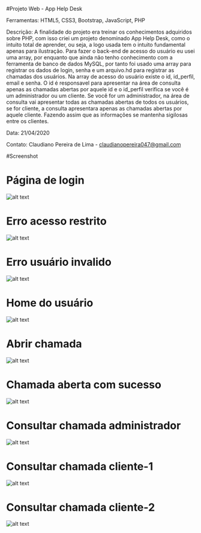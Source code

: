 #Projeto Web - App Help Desk

Ferramentas: HTML5, CSS3, Bootstrap, JavaScript, PHP

Descrição: A finalidade do projeto era treinar os conhecimentos adquiridos sobre PHP, com isso criei um projeto denominado App Help Desk, como o intuito total de aprender, ou seja, a logo usada tem o intuito fundamental apenas para ilustração. Para fazer o back-end de acesso do usuário eu usei uma array, por enquanto que ainda não tenho conhecimento com a ferramenta de banco de dados MySQL, por tanto foi usado uma array para registrar os dados de login, senha e um arquivo.hd para registrar as chamadas dos usuários.
Na array de acesso do usuário existe o id, id_perfil, email e senha. O id é responsavel para apresentar na área de consulta apenas as chamadas abertas por aquele id e o id_perfil verifica se você é um administrador ou um cliente. Se você for um administrador, na área de consulta vai apresentar todas as chamadas abertas de todos os usuários, se for cliente, a consulta apresentara apenas as chamadas abertas por aquele cliente. Fazendo assim que as informações se mantenha sigilosas entre os clientes.

Data: 21/04/2020

Contato: Claudiano Pereira de Lima - claudianopereira047@gmail.com

#Screenshot

# Página de login
![alt text](https://i.imgur.com/vTi0DIj.png)

# Erro acesso restrito
![alt text](https://i.imgur.com/wYgv8c9.png)

# Erro usuário invalido
![alt text](https://i.imgur.com/BYlclVJ.png)

# Home do usuário
![alt text](https://i.imgur.com/MY4iyME.png)

# Abrir chamada
![alt text](https://i.imgur.com/L125dRu.png)

# Chamada aberta com sucesso
![alt text](https://i.imgur.com/nIM0QuH.png)

# Consultar chamada administrador
![alt text](https://i.imgur.com/LthdR3X.png)

# Consultar chamada cliente-1
![alt text](https://i.imgur.com/BaEQ4Fk.png)

# Consultar chamada cliente-2
![alt text](https://i.imgur.com/648NBD6.png)


